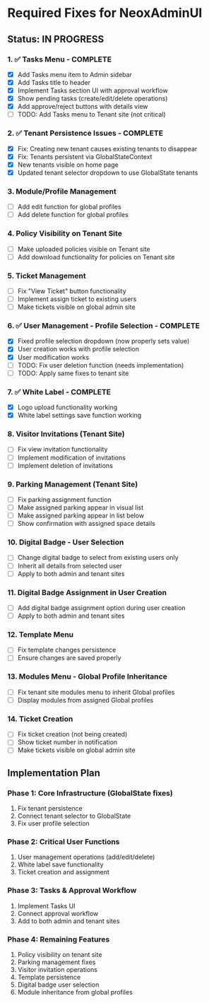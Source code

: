# Required Fixes for NeoxAdminUI

## Status: IN PROGRESS

### 1. ✅ Tasks Menu - COMPLETE
- [x] Add Tasks menu item to Admin sidebar
- [x] Add Tasks title to header
- [x] Implement Tasks section UI with approval workflow
- [x] Show pending tasks (create/edit/delete operations)
- [x] Add approve/reject buttons with details view
- [ ] TODO: Add Tasks menu to Tenant site (not critical)

### 2. ✅ Tenant Persistence Issues - COMPLETE
- [x] Fix: Creating new tenant causes existing tenants to disappear
- [x] Fix: Tenants persistent via GlobalStateContext
- [x] New tenants visible on home page
- [x] Updated tenant selector dropdown to use GlobalState tenants

### 3. Module/Profile Management
- [ ] Add edit function for global profiles
- [ ] Add delete function for global profiles

### 4. Policy Visibility on Tenant Site
- [ ] Make uploaded policies visible on Tenant site
- [ ] Add download functionality for policies on Tenant site

### 5. Ticket Management
- [ ] Fix "View Ticket" button functionality
- [ ] Implement assign ticket to existing users
- [ ] Make tickets visible on global admin site

### 6. ✅ User Management - Profile Selection - COMPLETE
- [x] Fixed profile selection dropdown (now properly sets value)
- [x] User creation works with profile selection
- [x] User modification works
- [ ] TODO: Fix user deletion function (needs implementation)
- [ ] TODO: Apply same fixes to tenant site

### 7. ✅ White Label - COMPLETE
- [x] Logo upload functionality working
- [x] White label settings save function working

### 8. Visitor Invitations (Tenant Site)
- [ ] Fix view invitation functionality
- [ ] Implement modification of invitations
- [ ] Implement deletion of invitations

### 9. Parking Management (Tenant Site)
- [ ] Fix parking assignment function
- [ ] Make assigned parking appear in visual list
- [ ] Make assigned parking appear in list below
- [ ] Show confirmation with assigned space details

### 10. Digital Badge - User Selection
- [ ] Change digital badge to select from existing users only
- [ ] Inherit all details from selected user
- [ ] Apply to both admin and tenant sites

### 11. Digital Badge Assignment in User Creation
- [ ] Add digital badge assignment option during user creation
- [ ] Apply to both admin and tenant sites

### 12. Template Menu
- [ ] Fix template changes persistence
- [ ] Ensure changes are saved properly

### 13. Modules Menu - Global Profile Inheritance
- [ ] Fix tenant site modules menu to inherit Global profiles
- [ ] Display modules from assigned Global profiles

### 14. Ticket Creation
- [ ] Fix ticket creation (not being created)
- [ ] Show ticket number in notification
- [ ] Make tickets visible on global admin site

## Implementation Plan

### Phase 1: Core Infrastructure (GlobalState fixes)
1. Fix tenant persistence
2. Connect tenant selector to GlobalState
3. Fix user profile selection

### Phase 2: Critical User Functions
1. User management operations (add/edit/delete)
2. White label save functionality
3. Ticket creation and assignment

### Phase 3: Tasks & Approval Workflow
1. Implement Tasks UI
2. Connect approval workflow
3. Add to both admin and tenant sites

### Phase 4: Remaining Features
1. Policy visibility on tenant site
2. Parking management fixes
3. Visitor invitation operations
4. Template persistence
5. Digital badge user selection
6. Module inheritance from global profiles
